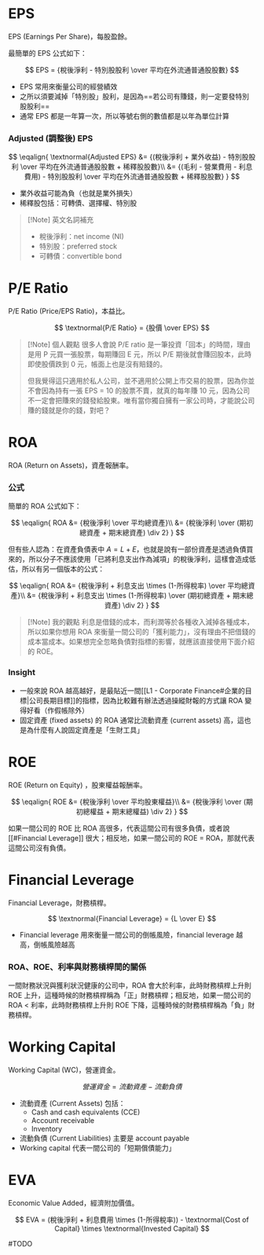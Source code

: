 # EPS

EPS (Earnings Per Share)，每股盈餘。

最簡單的 EPS 公式如下：

$$
EPS = {稅後淨利 - 特別股股利 \over 平均在外流通普通股股數}
$$

- EPS 常用來衡量公司的經營績效
- 之所以須要減掉「特別股」股利，是因為==若公司有賺錢，則一定要發特別股股利==
- 通常 EPS 都是一年算一次，所以等號右側的數值都是以年為單位計算

### Adjusted (調整後) EPS

$$
\eqalign{
\textnormal{Adjusted EPS} &= {(稅後淨利 + 業外收益) - 特別股股利 \over 平均在外流通普通股股數 + 稀釋股股數}\\
&= {(毛利 - 營業費用 - 利息費用) - 特別股股利 \over 平均在外流通普通股股數 + 稀釋股股數}
}
$$

- 業外收益可能為負（也就是業外損失）
- 稀釋股包括：可轉債、選擇權、特別股

>[!Note] 英文名詞補充
>- 稅後淨利：net income (NI)
>- 特別股：preferred stock
>- 可轉債：convertible bond

# P/E Ratio

P/E Ratio (Price/EPS Ratio)，本益比。

$$
\textnormal{P/E Ratio} = {股價 \over EPS}
$$

>[!Note] 個人觀點
>很多人會說 P/E ratio 是一筆投資「回本」的時間，理由是用 P 元買一張股票，每期賺回 E 元，所以 P/E 期後就會賺回股本，此時即使股價跌到 0 元，帳面上也是沒有賠錢的。
>
>但我覺得這只適用於私人公司，並不適用於公開上市交易的股票，因為你並不會因為持有一張 EPS = 10 的股票不賣，就真的每年賺 10 元，因為公司不一定會把賺來的錢發給股東。唯有當你獨自擁有一家公司時，才能說公司賺的錢就是你的錢，對吧？

# ROA

ROA (Return on Assets)，資產報酬率。

### 公式

簡單的 ROA 公式如下：

$$
\eqalign{
ROA &= {稅後淨利 \over 平均總資產}\\
&= {稅後淨利 \over (期初總資產 + 期末總資產) \div 2}
}
$$

但有些人認為：在資產負債表中 $A = L + E$，也就是說有一部份資產是透過負債買來的，所以分子不應該使用「已將利息支出作為減項」的稅後淨利，這樣會造成低估，所以有另一個版本的公式：

$$
\eqalign{
ROA &= {稅後淨利 + 利息支出 \times (1-所得稅率) \over 平均總資產}\\
&= {稅後淨利 + 利息支出 \times (1-所得稅率) \over (期初總資產 + 期末總資產) \div 2}
}
$$

>[!Note] 我的觀點
>    利息是借錢的成本，而利潤等於各種收入減掉各種成本，所以如果你想用 ROA 來衡量一間公司的「獲利能力」，沒有理由不把借錢的成本當成本。如果想完全忽略負債對指標的影響，就應該直接使用下面介紹的 ROE。

### Insight

- 一般來說 ROA 越高越好，是最貼近一間[[L1 - Corporate Finance#企業的目標|公司長期目標]]的指標，因為比較難有辦法透過操縱財報的方式讓 ROA 變得好看（作假帳除外）
- 固定資產 (fixed assets) 的 ROA 通常比流動資產 (current assets) 高，這也是為什麼有人說固定資產是「生財工具」

# ROE

ROE (Return on Equity) ，股東權益報酬率。

$$
\eqalign{
ROE &= {稅後淨利 \over 平均股東權益}\\
&= {稅後淨利 \over (期初總權益 + 期末總權益) \div 2}
}
$$

如果一間公司的 ROE 比 ROA 高很多，代表這間公司有很多負債，或者說 [[#Financial Leverage]] 很大；相反地，如果一間公司的 ROE = ROA，那就代表這間公司沒有負債。

# Financial Leverage

Financial Leverage，財務槓桿。

$$
\textnormal{Financial Leverage} = {L \over E}
$$

- Financial leverage 用來衡量一間公司的倒帳風險，financial leverage 越高，倒帳風險越高

### ROA、ROE、利率與財務槓桿間的關係

一間財務狀況與獲利狀況健康的公司中，ROA 會大於利率，此時財務槓桿上升則 ROE 上升，這種時候的財務槓桿稱為「正」財務槓桿；相反地，如果一間公司的 ROA < 利率，此時財務槓桿上升則 ROE 下降，這種時候的財務槓桿稱為「負」財務槓桿。

# Working Capital

Working Capital (WC)，營運資金。

$$
營運資金 = 流動資產 - 流動負債
$$

- 流動資產 (Current Assets) 包括：
    - Cash and cash equivalents (CCE)
    - Account receivable
    - Inventory
- 流動負債 (Current Liabilities) 主要是 account payable
- Working capital 代表一間公司的「短期償債能力」

# EVA

Economic Value Added，經濟附加價值。

$$
EVA = (稅後淨利 + 利息費用 \times (1-所得稅率)) - \textnormal{Cost of Capital} \times \textnormal{Invested Capital}
$$

#TODO 
